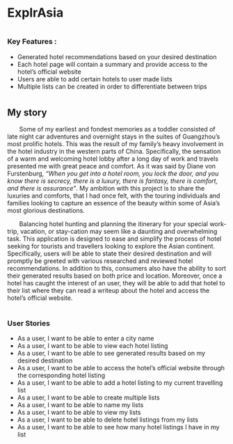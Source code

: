 # ExplrAsia


#

### **Key Features** :
- Generated hotel recommendations based on your desired destination
- Each hotel page will contain a summary and provide access to the hotel’s official website
- Users are able to add certain hotels to user made lists
- Multiple lists can be created in order to differentiate between trips

#

## My story

&nbsp;&nbsp;&nbsp;&nbsp;&nbsp;&nbsp;
Some of my earliest and fondest 
memories as a toddler consisted of late night car adventures 
and overnight stays in the suites of Guangzhou’s 
most prolific hotels. This was the result of my family’s 
heavy involvement in the hotel industry in the western 
parts of China. Specifically, the sensation of a warm 
and welcoming hotel lobby after a long day of work and 
travels presented me with great peace and comfort. 
As it was said by Diane von Furstenburg, 
*“When you get into a hotel room, you lock the door, 
and you know there is secrecy, there is a luxury, 
there is fantasy, there is comfort, and there is 
assurance”*. My ambition with this project is to share 
the luxuries and comforts, that I had once felt, with 
the touring individuals and families looking to capture 
an essence of the beauty within some of Asia’s most 
glorious destinations.

&nbsp;&nbsp;&nbsp;&nbsp;&nbsp;&nbsp;
Balancing hotel hunting and planning the itinerary for 
your special work-trip, vacation, or stay-cation may seem 
like a daunting and overwhelming task. This application 
is designed to ease and simplify the process of hotel 
seeking for tourists and travellers looking to explore 
the Asian continent. Specifically, users will be able to 
state their desired destination and will promptly be 
greeted with various researched and reviewed hotel 
recommendations. In addition to this, consumers also 
have the ability to sort their generated results based 
on both price and location. Moreover, once a hotel has 
caught the interest of an user, they will be able to add 
that hotel to their list where they can read a writeup about the hotel and access the hotel’s official website.

#

### **User Stories**
- As a user, I want to be able to enter a city name
- As a user, I want to be able to view each hotel listing
- As a user, I want to be able to see generated results based on my desired destination
- As a user, I want to be able to access the hotel’s official website through the corresponding hotel listing
- As a user, I want to be able to add a hotel listing to my current travelling list
- As a user, I want to be able to create multiple lists
- As a user, I want to be able to name my lists
- As a user, I want to be able to view my lists
- As a user, I want to be able to delete hotel listings from my lists
- As a user, I want to be able to see how many hotel listings I have in my list